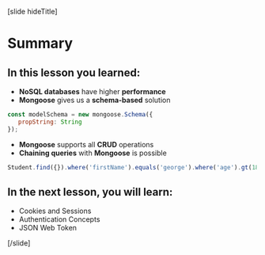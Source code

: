[slide hideTitle]
# Summary

## In this lesson you learned:

- **NoSQL databases** have higher **performance**
- **Mongoose** gives us a **schema-based** solution

```js
const modelSchema = new mongoose.Schema({
   propString: String 
});
```

- **Mongoose** supports all **CRUD** operations
- **Chaining queries** with **Mongoose** is possible

```js
Student.find({}).where('firstName').equals('george').where('age').gt(18).lt(65).sort({age:1}).skip(10).limit(10)
```

## In the next lesson, you will learn:

- Cookies and Sessions
- Authentication Concepts
- JSON Web Token

[/slide]
